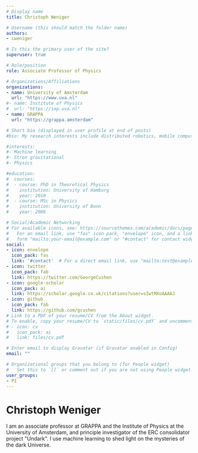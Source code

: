 ```yaml
---
# Display name
title: Christoph Weniger

# Username (this should match the folder name)
authors:
- cweniger

# Is this the primary user of the site?
superuser: true

# Role/position
role: Associate Professor of Physics

# Organizations/Affiliations
organizations:
- name: University of Amsterdam
  url: "https://www.uva.nl"
#- name: Institute of Physics
#  url: "https://iop.uva.nl"
- name: GRAPPA
  url: "https://grappa.amsterdam"

# Short bio (displayed in user profile at end of posts)
#bio: My research interests include distributed robotics, mobile computing and programmable matter.

#interests:
#- Machine learning
#- Stron gravitational 
#- Physics

#education:
#  courses:
#  - course: PhD in Theoretical Physics
#    institution: University of Hamburg
#    year: 2010
#  - course: MSc in Physics
#    institution: University of Bonn
#    year: 2006

# Social/Academic Networking
# For available icons, see: https://sourcethemes.com/academic/docs/page-builder/#icons
#   For an email link, use "fas" icon pack, "envelope" icon, and a link in the
#   form "mailto:your-email@example.com" or "#contact" for contact widget.
social:
- icon: envelope
  icon_pack: fas
  link: '#contact'  # For a direct email link, use "mailto:test@example.org".
- icon: twitter
  icon_pack: fab
  link: https://twitter.com/GeorgeCushen
- icon: google-scholar
  icon_pack: ai
  link: https://scholar.google.co.uk/citations?user=sIwtMXoAAAAJ
- icon: github
  icon_pack: fab
  link: https://github.com/gcushen
# Link to a PDF of your resume/CV from the About widget.
# To enable, copy your resume/CV to `static/files/cv.pdf` and uncomment the lines below.
# - icon: cv
#   icon_pack: ai
#   link: files/cv.pdf

# Enter email to display Gravatar (if Gravatar enabled in Config)
email: ""

# Organizational groups that you belong to (for People widget)
#   Set this to `[]` or comment out if you are not using People widget.
user_groups:
- PI
---
```


# Christoph Weniger

I am an associate professor at GRAPPA and the Institute of Physics at the
University of Amsterdam, and principle investigator of the ERC consolidator
project "Undark".  I use machine learning to shed light on the mysteries of the
dark Universe.  


